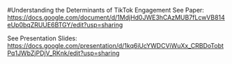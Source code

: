 #Understanding the Determinants of TikTok Engagement
See Paper: https://docs.google.com/document/d/1MdjHd0JWE3hCAzMUB7fLcwVB814eUp0bqZRUUE6BTGY/edit?usp=sharing

See Presentation Slides: https://docs.google.com/presentation/d/1kq6iUcYWDCViWuXx_CRBDoTobtPq1JWbZjPDjV_RKnk/edit?usp=sharing
